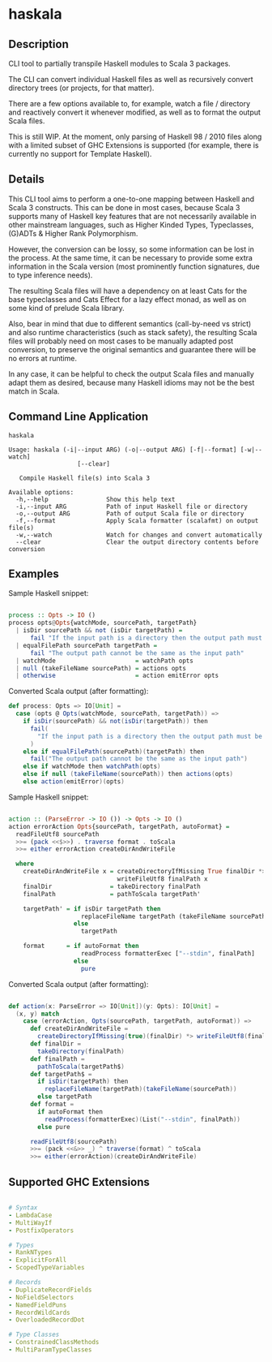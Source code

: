 # haskala

## Description

CLI tool to partially transpile Haskell modules to Scala 3 packages.

The CLI can convert individual Haskell files as well as recursively
convert directory trees (or projects, for that matter).

There are a few options available to, for example, 
watch a file / directory and reactively convert it whenever modified,
as well as to format the output Scala files.

This is still WIP. At the moment, only parsing of Haskell 98 / 2010 files along with a limited subset of GHC Extensions is supported (for example, there is currently no support for Template Haskell).


## Details

This CLI tool aims to perform a one-to-one mapping between Haskell and Scala 3 constructs.
This can be done in most cases, because Scala 3 supports many of Haskell key features that are not necessarily available in other mainstream languages, such as Higher Kinded Types, Typeclasses, (G)ADTs & Higher Rank Polymorphism.

However, the conversion can be lossy, so some information can be lost in the process. At the same time, it can be necessary to provide some extra information in the Scala version (most prominently function signatures, due to type inference needs).

The resulting Scala files will have a dependency on at least Cats for the base typeclasses and Cats Effect for a lazy effect monad, as well as on some kind of prelude Scala library.

Also, bear in mind that due to different semantics (call-by-need vs strict) and also runtime characteristics (such as stack safety), the resulting Scala files will probably need on most cases to be manually adapted post conversion, to preserve the original semantics and guarantee there will be no errors at runtime.

In any case, it can be helpful to check the output Scala files and manually adapt them as desired, because many Haskell idioms may not be the best match in Scala. 

## Command Line Application

```
haskala

Usage: haskala (-i|--input ARG) (-o|--output ARG) [-f|--format] [-w|--watch]
                   [--clear]

   Compile Haskell file(s) into Scala 3

Available options:
  -h,--help                Show this help text
  -i,--input ARG           Path of input Haskell file or directory
  -o,--output ARG          Path of output Scala file or directory
  -f,--format              Apply Scala formatter (scalafmt) on output file(s)
  -w,--watch               Watch for changes and convert automatically
  --clear                  Clear the output directory contents before conversion
```

## Examples

Sample Haskell snippet:

``` haskell

process :: Opts -> IO ()
process opts@Opts{watchMode, sourcePath, targetPath}
  | isDir sourcePath && not (isDir targetPath) =
      fail "If the input path is a directory then the output path must be a directory as well"
  | equalFilePath sourcePath targetPath =
      fail "The output path cannot be the same as the input path"
  | watchMode                      = watchPath opts
  | null (takeFileName sourcePath) = actions opts
  | otherwise                      = action emitError opts

```

Converted Scala output (after formatting):

``` scala
def process: Opts => IO[Unit] =
  case (opts @ Opts(watchMode, sourcePath, targetPath)) =>
    if isDir(sourcePath) && not(isDir(targetPath)) then
      fail(
        "If the input path is a directory then the output path must be a directory as well"
      )
    else if equalFilePath(sourcePath)(targetPath) then
      fail("The output path cannot be the same as the input path")
    else if watchMode then watchPath(opts)
    else if null (takeFileName(sourcePath)) then actions(opts)
    else action(emitError)(opts)

```


Sample Haskell snippet:

```haskell

action :: (ParseError -> IO ()) -> Opts -> IO ()
action errorAction Opts{sourcePath, targetPath, autoFormat} =
  readFileUtf8 sourcePath
  >>= (pack <<$>>) . traverse format . toScala
  >>= either errorAction createDirAndWriteFile

  where
    createDirAndWriteFile x = createDirectoryIfMissing True finalDir *>
                              writeFileUtf8 finalPath x
    finalDir                = takeDirectory finalPath
    finalPath               = pathToScala targetPath'

    targetPath' = if isDir targetPath then
                    replaceFileName targetPath (takeFileName sourcePath)
                  else
                    targetPath

    format      = if autoFormat then
                    readProcess formatterExec ["--stdin", finalPath]
                  else
                    pure

```

Converted Scala output (after formatting):

```scala

def action(x: ParseError => IO[Unit])(y: Opts): IO[Unit] =
  (x, y) match
    case (errorAction, Opts(sourcePath, targetPath, autoFormat)) =>
      def createDirAndWriteFile =
        createDirectoryIfMissing(true)(finalDir) *> writeFileUtf8(finalPath)(x)
      def finalDir =
        takeDirectory(finalPath)
      def finalPath =
        pathToScala(targetPath$)
      def targetPath$ =
        if isDir(targetPath) then
          replaceFileName(targetPath)(takeFileName(sourcePath))
        else targetPath
      def format =
        if autoFormat then
          readProcess(formatterExec)(List("--stdin", finalPath))
        else pure

      readFileUtf8(sourcePath)
      >>= (pack <<&>> _) ^ traverse(format) ^ toScala
      >>= either(errorAction)(createDirAndWriteFile)

```

## Supported GHC Extensions

``` yaml

# Syntax
- LambdaCase
- MultiWayIf
- PostfixOperators

# Types
- RankNTypes
- ExplicitForAll
- ScopedTypeVariables

# Records
- DuplicateRecordFields
- NoFieldSelectors
- NamedFieldPuns
- RecordWildCards
- OverloadedRecordDot

# Type Classes
- ConstrainedClassMethods
- MultiParamTypeClasses

```
